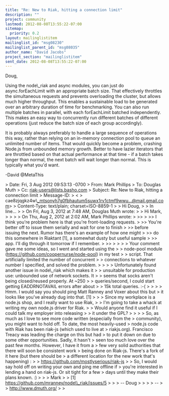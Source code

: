 ```yaml
---
title: "Re: New to Riak, hitting a connection limit"
description: ""
project: community
lastmod: 2012-08-08T13:55:22-07:00
sitemap:
  priority: 0.2
layout: mailinglistitem
mailinglist_id: "msg08230"
mailinglist_parent_id: "msg08035"
author_name: "David Jacobs"
project_section: "mailinglistitem"
sent_date: 2012-08-08T13:55:22-07:00
---
```



Doug,

Using the node\\_riak and async modules, you can just do async.forEachLimit
with an appropriate batch size. That effectively throttles the simultaneous
requests and prevents overloading the cluster, but allows much higher
throughput. This enables a sustainable load to be generated over an
arbitrary duration of time for benchmarking. You can also run multiple
batches in parallel, with each forEachLimit batched independently. This
makes an easy way to concurrently run different batches of different
operations (just reduce the batch size of each group accordingly).

It is probably always preferably to handle a large sequence of operations
this way, rather than relying on an in-memory connection pool to queue an
unlimited number of items. That would quickly become a problem, crashing
Node.js from unbounded memory growth. Better to have lazier iterators that
are throttled based on that actual performance at that time - if a batch
takes longer than normal, the next batch will wait longer than normal. This
is typically what you'd want.

-David
@MetaThis

&gt; Date: Fri, 3 Aug 2012 09:53:13 -0700
&gt; From: Mark Phillips 
&gt; To: Douglas Muth 
&gt; Cc: riak-users@lists.basho.com
&gt; Subject: Re: New to Riak, hitting a connection limit
&gt; Message-ID:
&gt; &lt;
&gt; cae8zjqgkz4w\\_mtsonyh7g0fbhautum5suwx1rv1ctmf9wwu...@mail.gmail.com&gt;
&gt; Content-Type: text/plain; charset=ISO-8859-1
&gt;
&gt; Hi Doug,
&gt;
&gt; In line...
&gt;
&gt; On Fri, Aug 3, 2012 at 7:48 AM, Douglas Muth  wrote:
&gt; &gt; Hi Mark,
&gt; &gt;
&gt; &gt; On Thu, Aug 2, 2012 at 2:02 AM, Mark Phillips  wrote:
&gt; &gt;&gt;
&gt; &gt;&gt; I think you're problem here is that you're front-loading requests.
&gt; &gt;&gt; You're better off to issue them serially and wait for one to finish
&gt; &gt;&gt; before issuing the next. Rumor has there's an example of how one might
&gt; &gt;&gt; do this somewhere in Riaktant [1], a somewhat dusty but useful sample
&gt; &gt;&gt; app. I'll dig through it tomorrow if I remember.
&gt; &gt;&gt;
&gt; &gt;
&gt; &gt; Your comment gave me some ideas, so I went and started using the
&gt; &gt; node-pool module (https://github.com/coopernurse/node-pool) in my test
&gt; &gt; script. That artificially limited the number of concurrent
&gt; &gt; connections to whatever number I specified, and solved the problem.
&gt; &gt;
&gt; &gt; Unfortunately found another issue in node\\_riak which makes it
&gt; &gt; unsuitable for production use: unbounded use of network sockets. It
&gt; &gt; seems that socks aren't being closed/reused properly. At ~250
&gt; &gt; queries/second, I could start getting EADDRNOTAVAIL errors after about
&gt; &gt; 15k total queries. :-(
&gt; &gt;
&gt;
&gt; Hmm. I would say you should ping Matt Ranney and Voxer about this but
&gt; it looks like you've already dug into that. [1]
&gt;
&gt; &gt; Since my workplace is a node.js shop, and I really want to use Riak,
&gt; &gt; I'm going to take a whack at writing my own node.js driver for Riak.
&gt; &gt; Would anyone find it useful if I could talk my employer into releasing
&gt; &gt; it under the GPL?
&gt; &gt;
&gt;
&gt; So, as much as I love to see more code written (especially from the
&gt; community), you might want to hold off. To date, the most heavily-used
&gt; node.js code with Riak has been riak-js (which used to live at
&gt; riakjs.org). Francisco Treacy was leading the charge on this but had
&gt; to put it down on due to some other opportunities. Sadly, it hasn't
&gt; seen too much love over the past few months. However, I have it from a
&gt; few very solid authorities that there will soon be consistent work
&gt; being done on Riak-js. There's a fork of it here (but there should be
&gt; a different location for the new work that's happening) :
&gt;
&gt; https://github.com/mostlyserious/riak-js
&gt;
&gt; So, I would say hold off on writing your own and ping me offline if
&gt; you're interested in lending a hand on riak-js. Or sit tight for a few
&gt; days until they make their plans known. :)
&gt;
&gt;
&gt; Mark
&gt;
&gt; [1] https://github.com/mranney/node\\_riak/issues/5
&gt;
&gt; &gt; -- Doug
&gt; &gt;
&gt; &gt; --
&gt; &gt; http://www.dmuth.org/
&gt;
&gt;
